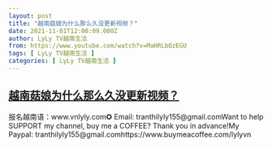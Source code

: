 ```yaml
---
layout: post
title: "越南菇娘为什么那么久没更新视频？"
date: 2021-11-01T12:00:09.000Z
author: LyLy TV越南生活
from: https://www.youtube.com/watch?v=MaHRLbOzEGU
tags: [ LyLy TV越南生活 ]
categories: [ LyLy TV越南生活 ]
---
```

<!--1635768009000-->
[越南菇娘为什么那么久没更新视频？](https://www.youtube.com/watch?v=MaHRLbOzEGU)
------

<div>
报名越南语：www.vnlyly.com✪ Email: tranthilyly155@gmail.comWant to help SUPPORT my channel, buy me a COFFEE?  Thank you in advance!My Paypal: tranthilyly155@gmail.comhttps://www.buymeacoffee.com/lylyvn
</div>
